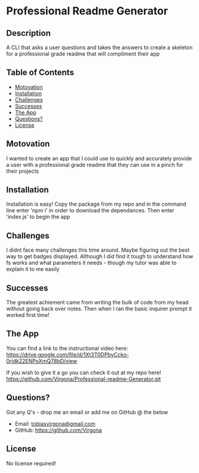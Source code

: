 # Professional Readme Generator

## Description

A CLI that asks a user questions and takes the answers to create a skeleton for a professional grade readme that will compliment their app

## Table of Contents

- [Motovation](Motovation)
- [Installation](Installation)
- [Challenges](Challenges)
- [Successes](Successes)
- [The App](App)
- [Questions?](Questions?)
- [License](License)

## Motovation

I wanted to create an app that I could use to quickly and accurately provide a user with a professional grade readme that they can use in a pinch for their projects

## Installation

Installation is easy! Copy the package from my repo and in the command line enter 'npm i' in order to download the dependances. Then enter 'index.js' to begin the app

## Challenges

I didnt face many challenges this time around. Maybe figuring out the best way to get badges displayed. Although I did find it tough to understand how fs works and what parameters it needs - though my tutor was able to explain it to me easily

## Successes

The greatest achiement came from writing the bulk of code from my head without going back over notes. Then when I ran the basic inquirer prompt it worked first time!

## The App

You can find a link to the instructional video here:
https://drive.google.com/file/d/1Xt3T0DPbyCcko-0ridk22ENPoXmQ78bD/view

If you wish to give it a go you can check it out at my repo here!
https://github.com/Virgona/Professional-readme-Generator.git


## Questions?

Got any Q's - drop me an email or add me on GitHub @ the below

- Email: tobiasvirgona@gmail.com
- GitHub: https://github.com/Virgona

## License

No license required!
